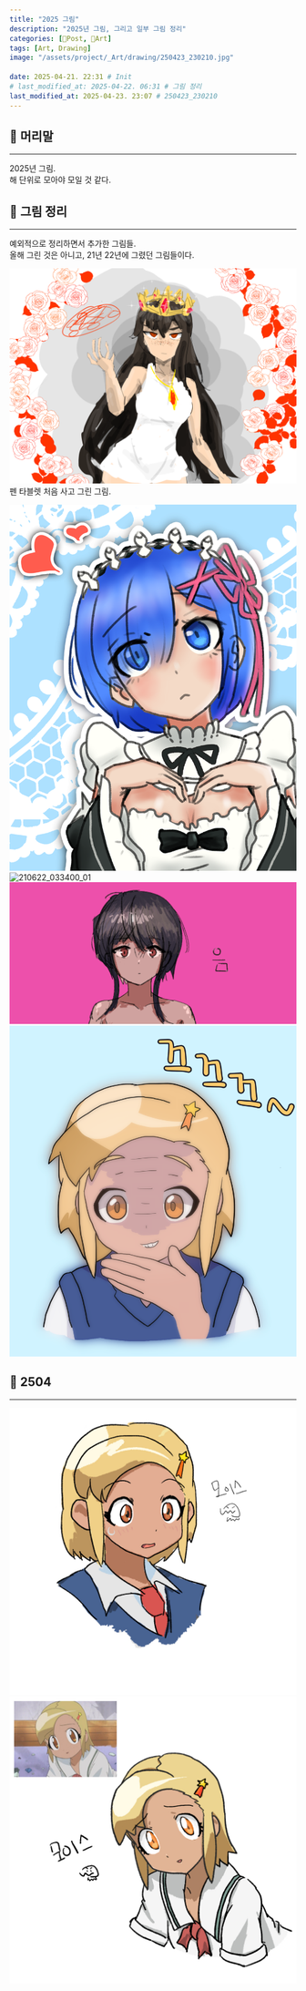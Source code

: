 ```yaml
---
title: "2025 그림"
description: "2025년 그림, 그리고 일부 그림 정리"
categories: [📀Post, 🍌Art]
tags: [Art, Drawing]
image: "/assets/project/_Art/drawing/250423_230210.jpg"

date: 2025-04-21. 22:31 # Init
# last_modified_at: 2025-04-22. 06:31 # 그림 정리
last_modified_at: 2025-04-23. 23:07 # 250423_230210
---
```


## 📀 머리말

---

2025년 그림.  
해 단위로 모아야 모일 것 같다.  

## 📀 그림 정리

---

예외적으로 정리하면서 추가한 그림들.  
올해 그린 것은 아니고, 21년 22년에 그렸던 그림들이다.  

![210604_194400](/assets/project/_Art/drawing/210604_194400.png)
펜 타블렛 처음 사고 그린 그림.  

![210622_033400](/assets/project/_Art/drawing/210622_033400.png)
![210622_033400_01](/assets/project/_Art/drawing/210622_033400_01.png)
![221201_061900](/assets/project/_Art/drawing/221201_061900.png)
![221204_023800](/assets/project/_Art/drawing/221204_023800.png)

## 📀 2504

---

![250421_221939](/assets/project/_Art/drawing/250421_221939.jpg)
![250423_230210](/assets/project/_Art/drawing/250423_230210.jpg)
